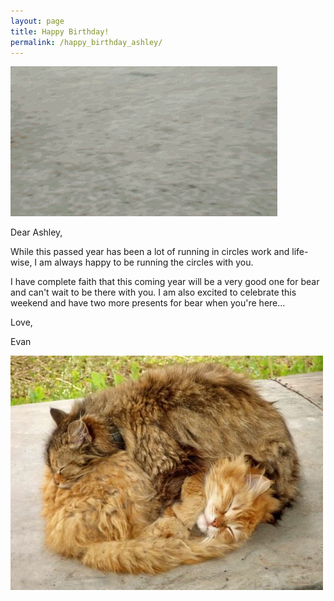 ```yaml
---
layout: page
title: Happy Birthday!
permalink: /happy_birthday_ashley/
---
```


![Alt text](/images/circle_dogs.gif "So much runnning for such little legs")

Dear Ashley, 

While this passed year has been a lot of running in circles work and life-wise, I am always happy to be running the circles with you.

I have complete faith that this coming year will be a very good one for bear and can't wait to be there with you. I am also excited to celebrate this weekend and have two more presents for bear when you're here...

Love, 

Evan

![Alt text](/images/cuddle_cats.jpg "Us in cat form!")


